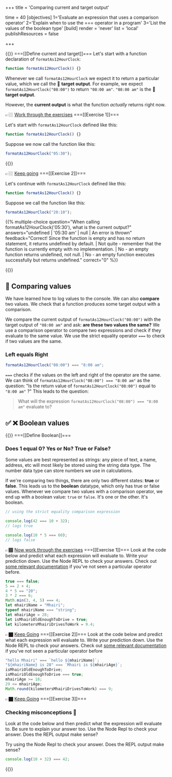 +++
title = 'Comparing current and target output'

time = 40
[objectives]
    1='Evaluate an expression that uses a comparison operator'
    2='Explain when to use the === operator in a program'
    3='List the values of the boolean type'
[build]
  render = 'never'
  list = 'local'
  publishResources = false

+++

{{<tabs name="current">}}
===[[Define current and target]]===
Let's start with a function declaration of `formatAs12HourClock`:

```js
function formatAs12HourClock() {}
```

Whenever we call `formatAs12HourClock` we expect it to return a particular value, which we call the 🎯 **target output**. For example, we expect `formatAs12HourClock("08:00")` to return `"08:00 am"`. `"08:00 am"` is the 🎯 **target output**.

However, the **current output** is what the function _actually_ returns right now.

👉🏼 [Work through the exercises](#current-1)
===[[Exercise 1]]===

Let's start with `formatAs12HourClock` defined like this:

```js
function formatAs12HourClock() {}
```

Suppose we now call the function like this:

```js
formatAs12HourClock("05:30");
```

{{<multiple-choice question="When calling formatAs12HourClock('05:30'), what is the 🎯 target output?" answers="`'05:30 am'` | `'05:30 AM'` | `'5:30 am'` | `'17:30'`" feedback="Correct! The target output should append 'am' to maintain the 12-hour clock format. | Not quite - based on the examples, we use lowercase 'am'. | No - we want to preserve the leading zero. | No - we want 12-hour format, not 24-hour format." correct="0" >}}

👉🏼 [Keep going](#current-2)
===[[Exercise 2]]===

Let's continue with `formatAs12HourClock` defined like this:

```js
function formatAs12HourClock() {}
```

Suppose we call the function like this:

```js
formatAs12HourClock("20:10");
```

{{% multiple-choice question="When calling formatAs12HourClock('05:30'), what is the current output?" answers="undefined | '05:30 am' | null | An error is thrown" feedback="Correct! Since the function is empty and has no return statement, it returns undefined by default. | Not quite - remember that the function is currently empty with no implementation. | No - an empty function returns undefined, not null. | No - an empty function executes successfully but returns undefined." correct="0" %}}

{{</tabs>}}

## 🧩 Comparing values

We have learned how to log values to the console. We can also **compare** two values. We check that a function produces some target output with a comparison.

We compare the current output of `formatAs12HourClock("08:00")` with the target output of `"08:00 am"` and ask: **are these two values the same?** We use a comparison operator to compare two expressions and check if they evaluate to the same value. We use the strict equality operator `===` to check if two values are the same.

### Left equals Right

```js
formatAs12HourClock("08:00") === "8:00 am";
```

`===` checks if the values on the left and right of the operator are the same. We can think of `formatAs12HourClock("08:00") === "8:00 am"` as the question: "Is the return value of `formatAs12HourClock("08:00")` equal to `"8:00 am"` ?" This leads to the question:

> What will the expression `formatAs12HourClock("08:00") === "8:00 am"` evaluate to?

## ✅ ❌ Boolean values

{{<tabs name="booleans">}}
===[[Define Boolean]]===

### Does 1 equal 0? Yes or No? True or False?

Some values are best represented as strings: any piece of text, a name, address, etc will most likely be stored using the string data type. The number data type can store numbers we use in calculations.

If we're comparing two things, there are only two different states: **true** or **false**. This leads us to the **boolean** datatype, which only has true or false values. Whenever we compare two values with a comparison operator, we end up with a boolean value: `true` or `false`. It's one or the other. It's boolean.

```js
// using the strict equality comparison expression

console.log(42 === 10 + 32);
// logs true

console.log(10 * 5 === 60);
// logs false
```

👉🏾 [Now work through the exercises](#booleans-1)
===[[Exercise 1]]===
Look at the code below and predict what each expression will evaluate to. Write your prediction down. Use the Node REPL to check your answers. Check out [some relevant documentation](https://developer.mozilla.org/en-US/docs/Web/JavaScript/Reference/Operators/Strict_equality) if you've not seen a particular operator before.

```js {linenos=table,linenostart=1}
true === false;
5 == 2 + 4;
4 * 5 == "20";
3 * 2 === 6;
Math.min(3, 4, 5) === 4;
let mhairiName = "Mhairi";
typeof mhairiName === "string";
let mhairiAge = 28;
let isMhairiOldEnoughToDrive = true;
let kilometersMhairiDrivesToWork = 9.4;
```

👉🏿 [Keep Going](#booleans-2)
===[[Exercise 2]]===
Look at the code below and predict what each expression will evaluate to. Write your prediction down. Use the Node REPL to check your answers. Check out [some relevant documentation](https://developer.mozilla.org/en-US/docs/Web/JavaScript/Reference/Operators/Strict_equality) if you've not seen a particular operator before

```js {linenos=table,linenostart=1}
"hello Mhairi" === `hello ${mhairiName}`;
"${mhairiName} is 28" === `Mhairi is ${mhairiAge}`;
isMhairiOldEnoughToDrive;
isMhairiOldEnoughToDrive === true;
mhairiAge >= 18;
29 <= mhairiAge;
Math.round(kilometersMhairiDrivesToWork) === 9;
```

👉🏿 [Keep Going](#booleans-3)
===[[Exercise 3]]===

### Checking misconceptions 🤔

Look at the code below and then predict what the expression will evaluate to. Be sure to explain your answer too. Use the Node Repl to check your answer. Does the REPL output make sense?

Try using the Node Repl to check your answer. Does the REPL output make sense?

```js {linenos=table,linenostart=1}
console.log(10 + 32) === 42;
```

{{</tabs>}}
